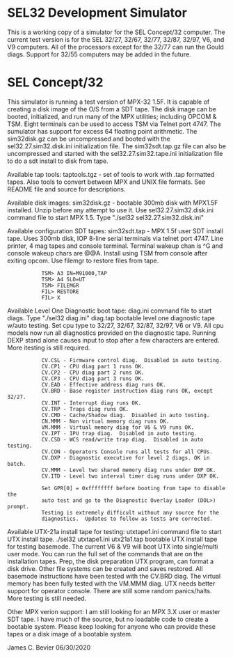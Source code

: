 
# SEL32 Development Simulator

This is a working copy of a simulator for the SEL Concept/32 computer.
The current test version is for the SEL 32/27, 32/67, 32/77, 32/87,
32/97, V6, and V9 computers.  All of the processors except for the
32/77 can run the Gould diags.  Support for 32/55 computers may be added
in the future.

# SEL Concept/32 

This simulator is running a test version of MPX-32 1.5F.  It is capable
of creating a disk image of the O/S from a SDT tape.  The disk image
can be booted, initialized, and run many of the MPX utilities; including
OPCOM & TSM.  Eight terminals can be used to access TSM via Telnet port
4747. The sumulator has support for excess 64 floating point arithmetic.
The sim32disk.gz can be uncompressed and booted with the
sel32.27.sim32.disk.ini initialization file.  The sim32sdt.tap.gz file can
also be uncompressed and started with the sel32.27.sim32.tape.ini
initialization file to do a sdt install to disk from tape.

Available tap tools:
taptools.tgz - set of tools to work with .tap formatted tapes.  Also tools
               to convert between MPX and UNIX file formats.  See README
               file and source for descriptions.

Available disk images:
sim32disk.gz - bootable 300mb disk with MPX1.5F installed.  Unzip before
               any attempt to use it.  Use sel32.27.sim32.disk.ini command
               file to start MPX 1.5. Type "./sel32 sel32.27.sim32.disk.ini"

Available configuration SDT tapes:
sim32sdt.tap - MPX 1.5f user SDT install tape.  Uses 300mb disk, IOP 8-line
               serial terminals via telnet port 4747.  Line printer, 4 mag
               tapes and console terminal.  Terminal wakeup chan is ^G and
               console wakeup chars are @@A.  Install using TSM from console
               after exiting opcom.  Use filemgr to restore files from tape.

               TSM> A3 IN=M91000,TAP
               TSM> A4 SLO=UT
               TSM> FILEMGR
               FIL> RESTORE
               FIL> X

Available Level One Diagnostic boot tape:
diag.ini       command file to start diags. Type "./sel32 diag.ini"
diag.tap       bootable level one diagnostic tape w/auto testing.  Set
               cpu type to 32/27, 32/67, 32/87, 32/97, V6 or V9.  All
               cpu models now run all diagnostics provided on the
               diagnostic tape.  Running DEXP stand alone causes input
               to stop after a few characters are entered.  More
               itesting is still required.

               CV.CSL - Firmware control diag.  Disabled in auto testing.
               CV.CP1 - CPU diag part 1 runs OK.
               CV.CP2 - CPU diag part 2 runs OK.
               CV.CP3 - CPU diag part 3 runs OK.
               CV.EAD - Effective address diag runs OK.
               CV.BRD - Base register instruction diag runs OK, except 32/27.
               CV.INT - Interrupt diag runs OK.
               CV.TRP - Traps diag runs OK.
               CV.CMD - Cache/Shadow diag.  Disabled in auto testing.
               CN.MMM - Non virtual memory diag runs OK.
               VM.MMM - Virtual memory diag for V6 & V9 runs OK.
               CV.IPT - IPU trap diag.  Disabled in auto testing.
               CV.CSD - WCS read/write trap diag.  Disabled in auto testing.
               CV.CON - Operators Console runs all tests for all CPUs.
               CV.DXP - Diagnostic executive for level 2 diags. OK in batch.
               CV.MMM - Level two shared memory diag runs under DXP OK.
               CV.ITD - Level two interval timer diag runs under DXP OK.

               Set GPR[0] = 0xffffffff before booting from tape to disable the
               auto test and go to the Diagnostic Overlay Loader (DOL>) prompt.
               Testing is extremely difficult without any source for the
               diagnostics.  Updates to follow as tests are corrected.

Available UTX-21a install tape for testing:
utxtape1.ini   command file to start UTX install tape.  ./sel32 utxtape1.ini
utx21a1.tap    bootable UTX install tape for testing basemode.  The current
               V6 & V9 will boot UTX into single/multi user mode.  You can run
               the full set of the commands that are on the installation tapes.
               Prep, the disk preparation UTX program, can format a disk
               drive.  Other file systems can be created and saves restored.
               All basemode instructions have been tested with the CV.BRD diag.
               The virtual memory has been fully tested with the VM.MMM diag.
               UTX needs better support for operator console.  There are still
               some random panics/halts.  More testing is still needed.

Other MPX verion support:
               I am still looking for an MPX 3.X user or master SDT tape.  I have
               much of the source, but no loadable code to create a bootable system.
               Please keep looking for anyone who can provide these tapes or a
               disk image of a bootable system.

James C. Bevier
06/30/2020 

